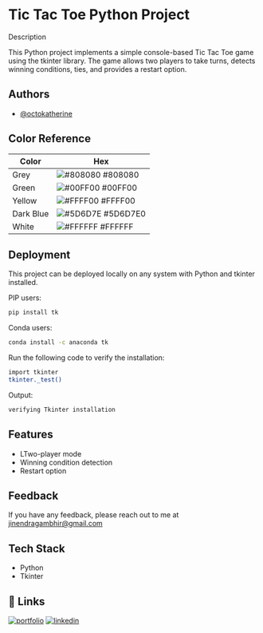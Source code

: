 
# Tic Tac Toe Python Project

Description

This Python project implements a simple console-based Tic Tac Toe game using the tkinter library. The game allows two players to take turns, detects winning conditions, ties, and provides a restart option.


## Authors

- [@octokatherine](https://www.github.com/Jinendra-Gambhir)

## Color Reference

| Color             | Hex                                                                |
| ----------------- | ------------------------------------------------------------------ |
| Grey | ![#808080](https://via.placeholder.com/10/0a192f?text=+) #808080 |
| Green | ![#00FF00](https://via.placeholder.com/10/f8f8f8?text=+) #00FF00 |
| Yellow | ![#FFFF00](https://via.placeholder.com/10/00b48a?text=+) #FFFF00 |
| Dark Blue | ![#5D6D7E](https://via.placeholder.com/10/00b48a?text=+) #5D6D7E0 |
| White | ![#FFFFFF](https://via.placeholder.com/10/00b48a?text=+) #FFFFFF |


## Deployment

This project can be deployed locally on any system with Python and tkinter installed.

PIP users: 
```bash
pip install tk
```
Conda users: 
```bash
conda install -c anaconda tk
```

Run the following code to verify the installation:
```bash
import tkinter
tkinter._test()
```

Output:
```bash
verifying Tkinter installation
```
## Features

- LTwo-player mode
- Winning condition detection
- Restart option
## Feedback

If you have any feedback, please reach out to me at jinendragambhir@gmail.com


## Tech Stack

- Python
- Tkinter


## 🔗 Links
[![portfolio](https://img.shields.io/badge/my_portfolio-000?style=for-the-badge&logo=ko-fi&logoColor=white)](https://github.com/Jinendra-Gambhir/)
[![linkedin](https://img.shields.io/badge/linkedin-0A66C2?style=for-the-badge&logo=linkedin&logoColor=white)](https://linkedin.com/in/jinendragambhir)


